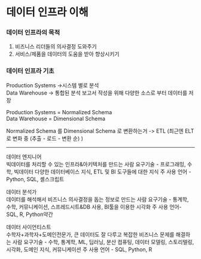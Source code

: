 # 데이터 인프라 이해
### 데이터 인프라의 목적
1. 비즈니스 리더들의 의사결정 도와주기
2. 서비스/제품을 데이터의 도움을 받아 향상시키기

### 데이터 인프라 기초

Production Systems ->시스템 별로 분석<br>
Data Warehouse -> 통합된 분석 보고서 작성을 위해 다양한 소스로 부터 데이터를 저장

Production Systems = Normalized Schema<br>
Data Warehouse = Dimensional Schema

Normalized Schema 를 Dimensional Schema 로 변환하는거 -> ETL (최근엔 ELT로 변화 중 (추출 - 로드 - 변환 순) )

***

데이터 엔지니어<br>
빅데이터를 처리할 수 있는 인프라&아키텍처를 만드는 사람
요구기술 - 프로그래밍, 수학, 빅데이터 다양한 데이터베이스 지식, ETL 및 BI 도구들에 대한 지식
주 사용 언어 - Python, SQL, 셸스크립트

데이터 분석가<br>
데이터를 해석해서 비즈니스 의사결정을 돕는 정보로 만드는 사람
요구기술 - 통계학, 수학, 커뮤니케이션, 스프레드시트&DB 사용, BI툴을 이용한 시각화
주 사용 언어- SQL, R, Python약간
 
데이터 사이언티스트<br>
수학자+과학자+도메인전문가, 큰 데이터도 잘 다루고 복잡한 비즈니스 문제를 해결하는 사람
요구기술 - 수학, 통계학, ML, 딥러닝, 분산 컴퓨팅, 데이터 모델링, 스토리텔링, 시각화, 도메인 지식, 커뮤니케이션
주 사용 언어 - SQL, Python, R 
